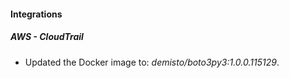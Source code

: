 
#### Integrations

##### AWS - CloudTrail


- Updated the Docker image to: *demisto/boto3py3:1.0.0.115129*.

